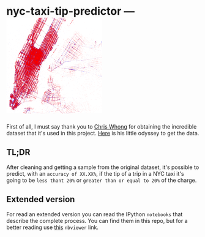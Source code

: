 nyc-taxi-tip-predictor &mdash; ![Map](./resources/map.png "Map")
======================

First of all, I must say thank you to [Chris Whong](https://twitter.com/chris_whong) for obtaining the incredible dataset that it's used in this project. [Here](http://chriswhong.com/open-data/foil_nyc_taxi/) is his little odyssey to get the data.


TL;DR
-----

After cleaning and getting a sample from the original dataset, it's possible to predict, with an `accuracy of XX.XX%`, if the tip of a trip in a NYC taxi it's going to be `less thant 20%` or `greater than or equal to 20%` of the charge.


Extended version
----------------

For read an extended version you can read the IPython `notebooks` that describe the complete process. You can find them in this repo, but for a better reading use [this](http://nbviewer.ipython.org/github/josemazo/nyc-taxi-tip-predictor/tree/master/notebooks/) `nbviewer` link.
